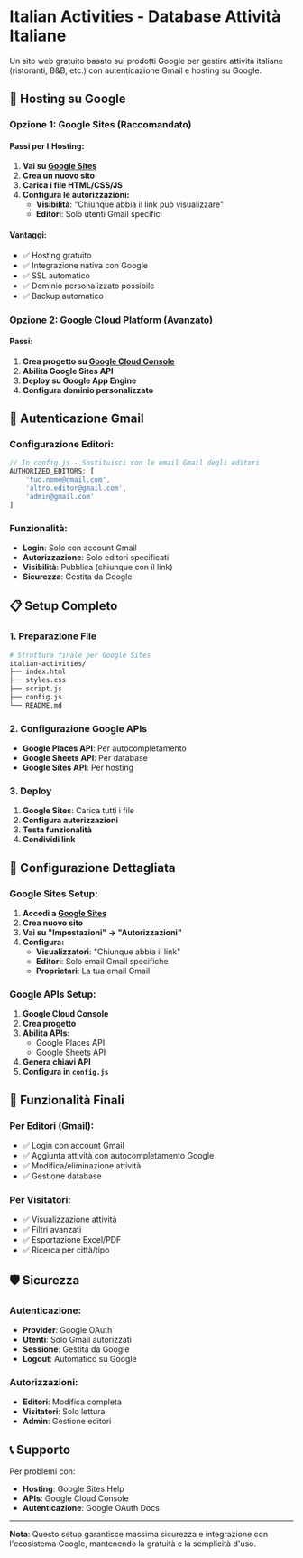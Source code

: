 # Italian Activities - Database Attività Italiane

Un sito web gratuito basato sui prodotti Google per gestire attività italiane (ristoranti, B&B, etc.) con autenticazione Gmail e hosting su Google.

## 🚀 Hosting su Google

### Opzione 1: Google Sites (Raccomandato)

#### Passi per l'Hosting:
1. **Vai su [Google Sites](https://sites.google.com)**
2. **Crea un nuovo sito**
3. **Carica i file HTML/CSS/JS**
4. **Configura le autorizzazioni:**
   - **Visibilità**: "Chiunque abbia il link può visualizzare"
   - **Editori**: Solo utenti Gmail specifici

#### Vantaggi:
- ✅ Hosting gratuito
- ✅ Integrazione nativa con Google
- ✅ SSL automatico
- ✅ Dominio personalizzato possibile
- ✅ Backup automatico

### Opzione 2: Google Cloud Platform (Avanzato)

#### Passi:
1. **Crea progetto su [Google Cloud Console](https://console.cloud.google.com)**
2. **Abilita Google Sites API**
3. **Deploy su Google App Engine**
4. **Configura dominio personalizzato**

## 🔐 Autenticazione Gmail

### Configurazione Editori:

```javascript
// In config.js - Sostituisci con le email Gmail degli editori
AUTHORIZED_EDITORS: [
    'tuo.nome@gmail.com',
    'altro.editor@gmail.com',
    'admin@gmail.com'
]
```

### Funzionalità:
- **Login**: Solo con account Gmail
- **Autorizzazione**: Solo editori specificati
- **Visibilità**: Pubblica (chiunque con il link)
- **Sicurezza**: Gestita da Google

## 📋 Setup Completo

### 1. Preparazione File
```bash
# Struttura finale per Google Sites
italian-activities/
├── index.html
├── styles.css
├── script.js
├── config.js
└── README.md
```

### 2. Configurazione Google APIs
- **Google Places API**: Per autocompletamento
- **Google Sheets API**: Per database
- **Google Sites API**: Per hosting

### 3. Deploy
1. **Google Sites**: Carica tutti i file
2. **Configura autorizzazioni**
3. **Testa funzionalità**
4. **Condividi link**

## 🔧 Configurazione Dettagliata

### Google Sites Setup:
1. **Accedi a [Google Sites](https://sites.google.com)**
2. **Crea nuovo sito**
3. **Vai su "Impostazioni" → "Autorizzazioni"**
4. **Configura:**
   - **Visualizzatori**: "Chiunque abbia il link"
   - **Editori**: Solo email Gmail specifiche
   - **Proprietari**: La tua email Gmail

### Google APIs Setup:
1. **Google Cloud Console**
2. **Crea progetto**
3. **Abilita APIs:**
   - Google Places API
   - Google Sheets API
4. **Genera chiavi API**
5. **Configura in `config.js`**

## 📱 Funzionalità Finali

### Per Editori (Gmail):
- ✅ Login con account Gmail
- ✅ Aggiunta attività con autocompletamento Google
- ✅ Modifica/eliminazione attività
- ✅ Gestione database

### Per Visitatori:
- ✅ Visualizzazione attività
- ✅ Filtri avanzati
- ✅ Esportazione Excel/PDF
- ✅ Ricerca per città/tipo

## 🛡️ Sicurezza

### Autenticazione:
- **Provider**: Google OAuth
- **Utenti**: Solo Gmail autorizzati
- **Sessione**: Gestita da Google
- **Logout**: Automatico su Google

### Autorizzazioni:
- **Editori**: Modifica completa
- **Visitatori**: Solo lettura
- **Admin**: Gestione editori

## 📞 Supporto

Per problemi con:
- **Hosting**: Google Sites Help
- **APIs**: Google Cloud Console
- **Autenticazione**: Google OAuth Docs

---

**Nota**: Questo setup garantisce massima sicurezza e integrazione con l'ecosistema Google, mantenendo la gratuità e la semplicità d'uso.
